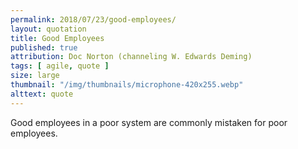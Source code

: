 ```yaml
---
permalink: 2018/07/23/good-employees/
layout: quotation
title: Good Employees
published: true
attribution: Doc Norton (channeling W. Edwards Deming)
tags: [ agile, quote ]
size: large
thumbnail: "/img/thumbnails/microphone-420x255.webp"
alttext: quote
---
```


Good employees in a poor system are commonly mistaken for poor employees.
